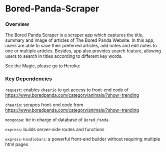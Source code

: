 # Bored-Panda-Scraper

### Overview

The Bored Panda Scraper is a scraper app which captures the title, summary and image of articles of The Bored Panda Website. In this app, users are able to save their preferred articles, add notes and edit notes to one or multiple articles. Besides, app also provides search feature, allowing users to search in titles according to different key words.

See the Magic, please go to Heroku:



### Key Dependencies

`request`: enables `cheerio` to get access to front-end code of https://www.boredpanda.com/category/animals/?show=trending

`cheerio`: scrapes front-end code from https://www.boredpanda.com/category/animals/?show=trending

`mongoose`: be in charge of database of `Bored_Panda`

`express`: builds server-side routes and functions

`express-handlebars`: a powerful front-end builder without requiring multiple html pages
